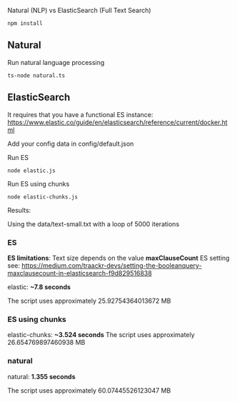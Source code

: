 Natural (NLP) vs ElasticSearch (Full Text Search)

```
npm install
```

## Natural
Run natural language processing
```
ts-node natural.ts
``` 

## ElasticSearch

It requires that you have a functional ES instance:
https://www.elastic.co/guide/en/elasticsearch/reference/current/docker.html

Add your config data in config/default.json

Run ES
```
node elastic.js
``` 

Run ES using chunks
```
node elastic-chunks.js
```

Results:

Using the data/text-small.txt with a loop of 5000 iterations

### ES
**ES limitations**: Text size depends on the value **maxClauseCount** ES setting see:
https://medium.com/traackr-devs/setting-the-booleanquery-maxclausecount-in-elasticsearch-f9d829516838

elastic: **~7.8 seconds**

The script uses approximately 25.92754364013672 MB

### ES using chunks
elastic-chunks: **~3.524 seconds**
The script uses approximately 26.654769897460938 MB


### natural
natural: **1.355 seconds**

The script uses approximately 60.07445526123047 MB


